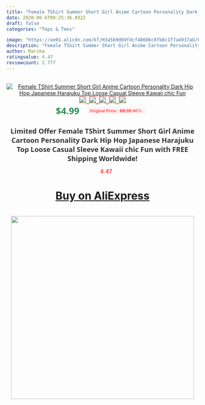 ```yaml
---
title: "Female TShirt Summer Short Girl Anime Cartoon Personality Dark Hip Hop Japanese Harajuku Top Loose Casual Sleeve Kawaii chic Fun"
date: 2020-06-6T09:25:36.892Z
draft: false
categories: "Tops & Tees"

image: "https://ae01.alicdn.com/kf/H3a5b9d69fdcf4868bc8fb8c1f7a4937aO/Female-TShirt-Summer-Short-Girl-Anime-Cartoon-Personality-Dark-Hip-Hop-Japanese-Harajuku-Top-Loose-Casual.jpg"
description: "Female TShirt Summer Short Girl Anime Cartoon Personality Dark Hip Hop Japanese Harajuku Top Loose Casual Sleeve Kawaii chic Fun"
author: Marsha
ratingvalue: 4.47
reviewcount: 2.777
---
```

<br>
<div style="text-align: center;">
<a href="https://s.click.aliexpress.com/e/_ABrYX7" target="_blank" rel="nofollow noopener noreferrer"><img alt="Female TShirt Summer Short Girl Anime Cartoon Personality Dark Hip Hop Japanese Harajuku Top Loose Casual Sleeve Kawaii chic Fun" class="magnifier-image" src="https://ae01.alicdn.com/kf/H3a5b9d69fdcf4868bc8fb8c1f7a4937aO/Female-TShirt-Summer-Short-Girl-Anime-Cartoon-Personality-Dark-Hip-Hop-Japanese-Harajuku-Top-Loose-Casual.jpg_640x640.jpg">
<br>
<img style="border:1px solid salmon" src="https://ae01.alicdn.com/kf/H3a5b9d69fdcf4868bc8fb8c1f7a4937aO/Female-TShirt-Summer-Short-Girl-Anime-Cartoon-Personality-Dark-Hip-Hop-Japanese-Harajuku-Top-Loose-Casual.jpg_120x120.jpg">&nbsp;&nbsp;<img style="border:1px solid salmon" src="https://ae01.alicdn.com/kf/Hdf633ac5a04a4148bd10db67ab04e012a/Female-TShirt-Summer-Short-Girl-Anime-Cartoon-Personality-Dark-Hip-Hop-Japanese-Harajuku-Top-Loose-Casual.jpg_120x120.jpg">&nbsp;&nbsp;<img style="border:1px solid salmon" src="https://ae01.alicdn.com/kf/Hb6f61bcaacf247bc8bedadb951638f001/Female-TShirt-Summer-Short-Girl-Anime-Cartoon-Personality-Dark-Hip-Hop-Japanese-Harajuku-Top-Loose-Casual.jpg_120x120.jpg">&nbsp;&nbsp;<img style="border:1px solid salmon" src="https://ae01.alicdn.com/kf/H4897c5712dcd4ac0962289a7b646db4dp/Female-TShirt-Summer-Short-Girl-Anime-Cartoon-Personality-Dark-Hip-Hop-Japanese-Harajuku-Top-Loose-Casual.jpg_120x120.jpg">&nbsp;&nbsp;<img style="border:1px solid salmon" src="https://ae01.alicdn.com/kf/H34692a401afd406a98016924a365f088J/Female-TShirt-Summer-Short-Girl-Anime-Cartoon-Personality-Dark-Hip-Hop-Japanese-Harajuku-Top-Loose-Casual.jpg_120x120.jpg"></a></div><br0>
<div style="text-align: center;"><span style="background-color: white; border: 0px; box-sizing: border-box; color: seagreen; display: inline-block; font-family: &quot;open sans&quot; , &quot;arial&quot; , &quot;helvetica&quot; , sans-serif , &quot;heiti&quot;; font-size: 24px; font-stretch: inherit; font-weight: 700; line-height: inherit; margin: 0px 10px 0px 0px; padding: 0px; vertical-align: middle;">$4.99 </span>
<span style="background: rgb(255 , 241 , 241); border-radius: 3px; border: 0px; box-sizing: border-box; color: #ff4747; display: inline-block; font-family: inherit; font-size: 12px; font-stretch: inherit; font-style: inherit; font-variant: inherit; font-weight: 600; line-height: inherit; margin: 0px; padding: 2px 5px; transform: scale(0.9); vertical-align: middle;">Original Price : <b style="text-decoration: line-through;">$8.32 </b> 40%&nbsp;&nbsp;</span></div>
<h1 style="color: #333333; display: inline-block; font-family: &quot;open sans&quot; , &quot;arial&quot; , &quot;helvetica&quot; , sans-serif , &quot;heiti&quot;; font-size: 18px; font-stretch: inherit; font-weight: 700; text-align: center;">Limited Offer Female TShirt Summer Short Girl Anime Cartoon Personality Dark Hip Hop Japanese Harajuku Top Loose Casual Sleeve Kawaii chic Fun with FREE Shipping Worldwide!</h1>
<div style="color: #ff4747; text-align: center;">
<img src="https://4.bp.blogspot.com/-M0ZcTcb-5uY/XleCXlxnR4I/AAAAAAAAAEc/OrjgMkXV1oMQFaCRZj5HQwOCBcu3w1FegCPcBGAYYCw/s1600/star.png" style="height: 15px;">&nbsp;<b>4.47</b></div>
<div class="button_cont" align="center"><a class="buynow_a" href="https://s.click.aliexpress.com/e/_ABrYX7" target="_blank" rel="nofollow noopener noreferrer"><H1>Buy on AliExpress</H1></a></div><br>
<div class="separator" style="clear: both; text-align: center;">
<img src="https://lh3.googleusercontent.com/-pTy5HemUv9M/XlePHvY0dAI/AAAAAAAAAE4/0nX5iRUoIWY8eMW9Dpxeirr157OZliDIgCLcBGAsYHQ/s1600/badge.gif" width="480">
</div>
